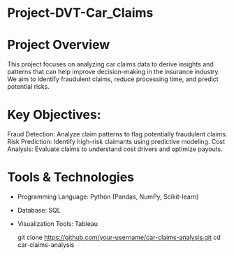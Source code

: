 # Project-DVT-Car_Claims

# Project Overview
This project focuses on analyzing car claims data to derive insights and patterns that can help improve decision-making in the insurance industry. We aim to identify fraudulent claims, reduce processing time, and predict potential risks.

# Key Objectives:
Fraud Detection: Analyze claim patterns to flag potentially fraudulent claims.
Risk Prediction: Identify high-risk claimants using predictive modeling.
Cost Analysis: Evaluate claims to understand cost drivers and optimize payouts.

# Tools & Technologies
- Programming Language: Python (Pandas, NumPy, Scikit-learn)
- Database: SQL
- Visualization Tools: Tableau

  git clone https://github.com/your-username/car-claims-analysis.git
cd car-claims-analysis

